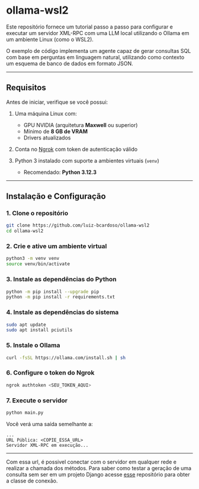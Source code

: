 # ollama-wsl2

Este repositório fornece um tutorial passo a passo para configurar e executar um servidor XML-RPC com uma LLM local utilizando o Ollama em um ambiente Linux (como o WSL2).

O exemplo de código implementa um agente capaz de gerar consultas SQL com base em perguntas em linguagem natural, utilizando como contexto um esquema de banco de dados em formato JSON.

---

## Requisitos

Antes de iniciar, verifique se você possui:

1. Uma máquina Linux com:
   - GPU NVIDIA (arquitetura **Maxwell** ou superior)
   - Mínimo de **8 GB de VRAM**
   - Drivers atualizados

2. Conta no [Ngrok](https://dashboard.ngrok.com/get-started/your-authtoken) com token de autenticação válido

3. Python 3 instalado com suporte a ambientes virtuais (`venv`)  
   - Recomendado: **Python 3.12.3**

---

## Instalação e Configuração

### 1. Clone o repositório

```bash
git clone https://github.com/luiz-bcardoso/ollama-wsl2
cd ollama-wsl2
```

### 2. Crie e ative um ambiente virtual

```bash
python3 -m venv venv
source venv/bin/activate
```

### 3. Instale as dependências do Python

```bash
python -m pip install --upgrade pip
python -m pip install -r requirements.txt
```

### 4. Instale as dependências do sistema

```bash
sudo apt update
sudo apt install pciutils
```

### 5. Instale o Ollama

```bash
curl -fsSL https://ollama.com/install.sh | sh
```

### 6. Configure o token do Ngrok

```bash
ngrok authtoken <SEU_TOKEN_AQUI>
```

### 7. Execute o servidor

```bash
python main.py
```

Você verá uma saída semelhante a:

```
...
URL Pública: <COPIE_ESSA_URL>
Servidor XML-RPC em execução...
```

---

Com essa url, é possivel conectar com o servidor em qualquer rede e realizar a chamada dos métodos.
Para saber como testar a geração de uma consulta sem ser em um projeto Django acesse [esse](https://github.com/luiz-bcardoso/UFNCC-TrabalhoFinalGraduacao/blob/main/GeradorConsulta_Client/Conecta.py) repositório para obter a classe de conexão.
